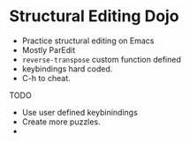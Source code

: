 # Structural Editing Dojo
- Practice structural editing on Emacs
- Mostly ParEdit
- `reverse-transpose` custom function defined
- keybindings hard coded.
- C-h to cheat.

TODO
- Use user defined keybinindings
- Create more puzzles.
-
